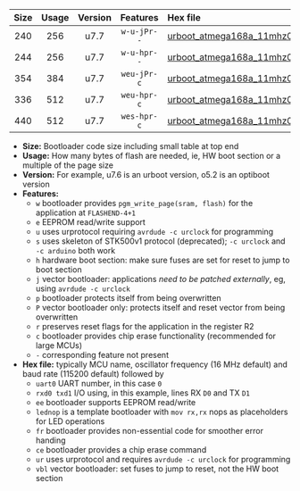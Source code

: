 |Size|Usage|Version|Features|Hex file|
|:-:|:-:|:-:|:-:|:--|
|240|256|u7.7|`w-u-jPr--`|[urboot_atmega168a_11mhz0592_2400bps_uart0_rxd0_txd1_lednop_ur_vbl.hex](https://raw.githubusercontent.com/stefanrueger/urboot.hex/main/mcus/atmega168a/fcpu_11mhz0592/2400_bps/urboot_atmega168a_11mhz0592_2400bps_uart0_rxd0_txd1_lednop_ur_vbl.hex)|
|244|256|u7.7|`w-u-hpr--`|[urboot_atmega168a_11mhz0592_2400bps_uart0_rxd0_txd1_lednop_fr_ur.hex](https://raw.githubusercontent.com/stefanrueger/urboot.hex/main/mcus/atmega168a/fcpu_11mhz0592/2400_bps/urboot_atmega168a_11mhz0592_2400bps_uart0_rxd0_txd1_lednop_fr_ur.hex)|
|354|384|u7.7|`weu-jPr-c`|[urboot_atmega168a_11mhz0592_2400bps_uart0_rxd0_txd1_ee_lednop_fr_ce_ur_vbl.hex](https://raw.githubusercontent.com/stefanrueger/urboot.hex/main/mcus/atmega168a/fcpu_11mhz0592/2400_bps/urboot_atmega168a_11mhz0592_2400bps_uart0_rxd0_txd1_ee_lednop_fr_ce_ur_vbl.hex)|
|336|512|u7.7|`weu-hpr-c`|[urboot_atmega168a_11mhz0592_2400bps_uart0_rxd0_txd1_ee_lednop_fr_ce_ur.hex](https://raw.githubusercontent.com/stefanrueger/urboot.hex/main/mcus/atmega168a/fcpu_11mhz0592/2400_bps/urboot_atmega168a_11mhz0592_2400bps_uart0_rxd0_txd1_ee_lednop_fr_ce_ur.hex)|
|440|512|u7.7|`wes-hpr-c`|[urboot_atmega168a_11mhz0592_2400bps_uart0_rxd0_txd1_ee_lednop_fr_ce.hex](https://raw.githubusercontent.com/stefanrueger/urboot.hex/main/mcus/atmega168a/fcpu_11mhz0592/2400_bps/urboot_atmega168a_11mhz0592_2400bps_uart0_rxd0_txd1_ee_lednop_fr_ce.hex)|

- **Size:** Bootloader code size including small table at top end
- **Usage:** How many bytes of flash are needed, ie, HW boot section or a multiple of the page size
- **Version:** For example, u7.6 is an urboot version, o5.2 is an optiboot version
- **Features:**
  + `w` bootloader provides `pgm_write_page(sram, flash)` for the application at `FLASHEND-4+1`
  + `e` EEPROM read/write support
  + `u` uses urprotocol requiring `avrdude -c urclock` for programming
  + `s` uses skeleton of STK500v1 protocol (deprecated); `-c urclock` and `-c arduino` both work
  + `h` hardware boot section: make sure fuses are set for reset to jump to boot section
  + `j` vector bootloader: applications *need to be patched externally*, eg, using `avrdude -c urclock`
  + `p` bootloader protects itself from being overwritten
  + `P` vector bootloader only: protects itself and reset vector from being overwritten
  + `r` preserves reset flags for the application in the register R2
  + `c` bootloader provides chip erase functionality (recommended for large MCUs)
  + `-` corresponding feature not present
- **Hex file:** typically MCU name, oscillator frequency (16 MHz default) and baud rate (115200 default) followed by
  + `uart0` UART number, in this case `0`
  + `rxd0 txd1` I/O using, in this example, lines RX `D0` and TX `D1`
  + `ee` bootloader supports EEPROM read/write
  + `lednop` is a template bootloader with `mov rx,rx` nops as placeholders for LED operations
  + `fr` bootloader provides non-essential code for smoother error handing
  + `ce` bootloader provides a chip erase command
  + `ur` uses urprotocol and requires `avrdude -c urclock` for programming
  + `vbl` vector bootloader: set fuses to jump to reset, not the HW boot section
